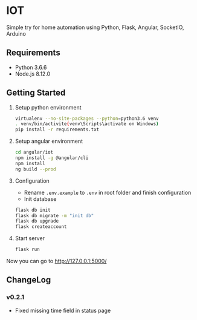 # IOT
Simple try for home automation using Python, Flask, Angular, SocketIO, Arduino

## Requirements
* Python 3.6.6
* Node.js 8.12.0

## Getting Started
1. Setup python environment
    ```bash
    virtualenv --no-site-packages --python=python3.6 venv 
    . venv/bin/activite(venv\Scripts\activate on Windows)
    pip install -r requirements.txt
    ```
2. Setup angular environment
	```bash
    cd angular/iot
    npm install -g @angular/cli
    npm install
    ng build --prod
	```
3. Configuration

    - Rename ```.env.example``` to ```.env``` in root folder and finish configuration
    - Init database
    ```bash
    flask db init
    flask db migrate -m "init db"
    flask db upgrade
    flask createaccount
    ```
4. Start server
    ```bash
    flask run
    ```
Now you can go to http://127.0.0.1:5000/
## ChangeLog
### v0.2.1
* Fixed missing time field in status page
